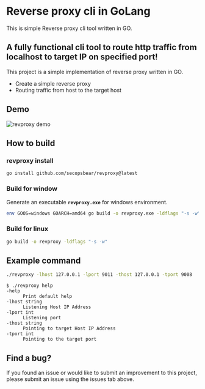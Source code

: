
# Reverse proxy cli in GoLang

  This is simple Reverse proxy cli tool written in GO.

## A fully functional cli tool to route http traffic from localhost to target IP on specified port!  

This project is a simple implementation of reverse proxy written in GO.  

* Create a simple reverse proxy  
* Routing traffic from host to the target host

## Demo  
  
![revproxy demo](https://secopsbear.com/assets/images/revproxy-c1e87e8be8fae5b428d177e01fc5f703.gif)  

## How to build   

### revproxy install

```console
go install github.com/secopsbear/revproxy@latest
```

### Build for window

Generate an executable **`revproxy.exe`** for windows environment.   

```bash
env GOOS=windows GOARCH=amd64 go build -o revproxy.exe -ldflags "-s -w"
```

### Build for linux

```bash
go build -o revproxy -ldflags "-s -w"
```

## Example command

```bash
./revproxy -lhost 127.0.0.1 -lport 9011 -thost 127.0.0.1 -tport 9008
```

```
$ ./revproxy help
-help  
      Print default help  
-lhost string  
      Listening Host IP Address  
-lport int  
      Listening port  
-thost string  
      Pointing to target Host IP Address  
-tport int  
      Pointing to the target port  
```


## Find a bug?

If you found an issue or would like to submit an improvement to this project, please submit an issue using the issues tab above.

